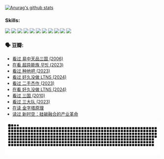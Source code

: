 
[![Anurag's github stats](https://github-readme-stats.vercel.app/api?username=w940853815)](https://github.com/anuraghazra/github-readme-stats)

### Skills:

<code><img height="32" src="https://cdn.jsdelivr.net/npm/simple-icons@v5/icons/python.svg"></code>
<code><img height="32" src="https://cdn.jsdelivr.net/npm/simple-icons@v5/icons/javascript.svg"></code>
<code><img height="32" src="https://cdn.jsdelivr.net/npm/simple-icons@v5/icons/django.svg"></code>
<code><img height="32" src="https://cdn.jsdelivr.net/npm/simple-icons@v5/icons/flask.svg"></code>
<code><img height="32" src="https://cdn.jsdelivr.net/npm/simple-icons@v5/icons/vuetify.svg"></code>
<code><img height="32" src="https://cdn.jsdelivr.net/npm/simple-icons@v5/icons/git.svg"></code>
<code><img height="32" src="https://cdn.jsdelivr.net/npm/simple-icons@v5/icons/docker.svg"></code>
<code><img height="32" src="https://cdn.jsdelivr.net/npm/simple-icons@v5/icons/postgresql.svg"></code>
<code><img height="32" src="https://cdn.jsdelivr.net/npm/simple-icons@v5/icons/elasticsearch.svg"></code>
<code><img height="32" src="https://cdn.jsdelivr.net/npm/simple-icons@v5/icons/macos.svg"></code>
<code><img height="32" src="https://cdn.jsdelivr.net/npm/simple-icons@v5/icons/linux.svg"></code>

### 🗣 豆瓣:

<!-- DOUBAN-ACTIVITIES:START -->
- [看过 易中天品三国‎ (2006)](https://www.douban.com/people/136069238/status/4529910812/?_i=08563363)
- [在看 超异能族 무빙‎ (2023)](https://www.douban.com/people/136069238/status/4527291077/?_i=08563363)
- [看过 种地吧‎ (2023)](https://www.douban.com/people/136069238/status/4527289637/?_i=08563363)
- [看过 好久没做 LTNS‎ (2024)](https://www.douban.com/people/136069238/status/4527289515/?_i=08563363)
- [看过 二手杰作‎ (2023)](https://www.douban.com/people/136069238/status/4522502716/?_i=08563363)
- [在看 好久没做 LTNS‎ (2024)](https://www.douban.com/people/136069238/status/4521969883/?_i=08563363)
- [看过 三国‎ (2010)](https://www.douban.com/people/136069238/status/4521634661/?_i=08563363)
- [看过 三大队‎ (2023)](https://www.douban.com/people/136069238/status/4510323325/?_i=08563363)
- [在读 金字塔原理](https://www.douban.com/people/136069238/status/4507497587/?_i=08563363)
- [读过 新时空：硅碳融合的产业革命](https://www.douban.com/people/136069238/status/4506659177/?_i=08563363)
<!-- DOUBAN-ACTIVITIES:END -->


![Snake animation](https://raw.githubusercontent.com/w940853815/w940853815/output/github-contribution-grid-snake.svg)

<!--
**w940853815/w940853815** is a ✨ _special_ ✨ repository because its `README.md` (this file) appears on your GitHub profile.

Here are some ideas to get you started:

- 🔭 I’m currently working on ...
- 🌱 I’m currently learning ...
- 👯 I’m looking to collaborate on ...
- 🤔 I’m looking for help with ...
- 💬 Ask me about ...
- 📫 How to reach me: ...
- 😄 Pronouns: ...
- ⚡ Fun fact: ...
-->
